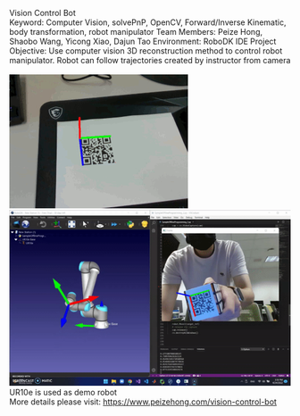 Vision Control Bot<br />
Keyword: Computer Vision, solvePnP, OpenCV, Forward/Inverse Kinematic, body transformation, robot manipulator 
Team Members: Peize Hong, Shaobo Wang, Yicong Xiao, Dajun Tao
Environment: RoboDK IDE
Project Objective: Use computer vision 3D reconstruction method to control robot manipulator. Robot can follow trajectories created by instructor from camera<br />
<br />
![QR code orientation detection](Demo_Videos/output.gif)<br />
![](Demo_Videos/final_demo.gif)<br />
UR10e is used as demo robot<br />
More details please visit: https://www.peizehong.com/vision-control-bot

